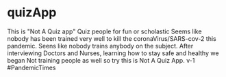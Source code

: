 # quizApp
This is "Not A Quiz app"
Quiz people for fun or scholastic
Seems like nobody has been trained very well to kill the coronaVirus/SARS-cov-2 this pandemic. Seens like nobody trains anybody
on the subject.
After interviewing Doctors and Nurses, learning how to stay safe and healthy we began Not training people as well so try 
this is Not A Quiz App. v-1 #PandemicTimes
